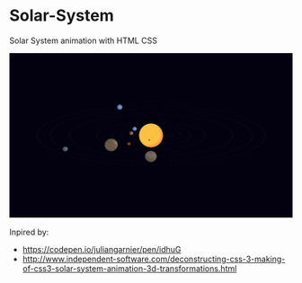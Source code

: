# Solar-System
Solar System animation with HTML CSS

<img alt="" src="./screenshot.png"/>

Inpired by: 
- https://codepen.io/juliangarnier/pen/idhuG
- http://www.independent-software.com/deconstructing-css-3-making-of-css3-solar-system-animation-3d-transformations.html
